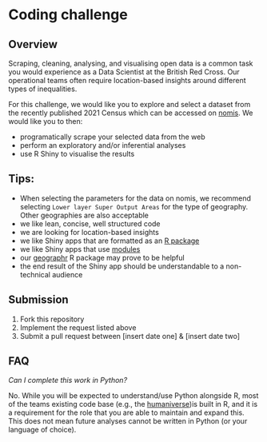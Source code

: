 # Coding challenge

## Overview
Scraping, cleaning, analysing, and visualising open data is a common task you would experience as a Data Scientist at the British Red Cross. Our operational teams often require location-based insights around different types of inequalities.

For this challenge, we would like you to explore and select a dataset from the recently published 2021 Census which can be accessed on [nomis](https://www.nomisweb.co.uk/sources/census_2021). We would like you to then:

- programatically scrape your selected data from the web
- perform an exploratory and/or inferential analyses
- use R Shiny to visualise the results

## Tips:
- When selecting the parameters for the data on nomis, we recommend selecting `Lower layer Super Output Areas` for the type of geography. Other geographies are also acceptable
- we like lean, concise, well structured code
- we are looking for location-based insights
- we like Shiny apps that are formatted as an [R package](https://mastering-shiny.org/scaling-packaging.html)
- we like Shiny apps that use [modules](https://mastering-shiny.org/scaling-modules.html)
- our [geographr](https://github.com/humaniverse/geographr) R package may prove to be helpful
- the end result of the Shiny app should be understandable to a non-technical audience

## Submission
1. Fork this repository
2. Implement the request listed above
3. Submit a pull request between [insert date one] & [insert date two]

## FAQ
*Can I complete this work in Python?*

No. While you will be expected to understand/use Python alongside R, most of the teams existing code base (e.g., the [humaniverse](https://github.com/humaniverse))is built in R, and it is a requirement for the role that you are able to maintain and expand this. This does not mean future analyses cannot be written in Python (or your language of choice).
